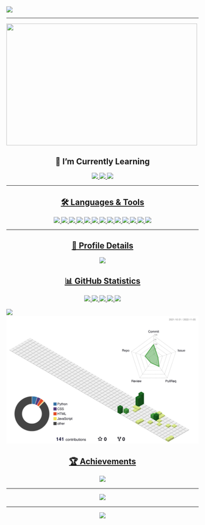 <img align="center" src="https://readme-typing-svg.herokuapp.com?size=69&color=FFFFFF&background=2e3440&center=true&vCenter=true&center=true&vCenter=true&width=1100&height=100&lines=Hello+there+%F0%9F%91%8B%2C+I'm+Hafiz!">

<hr> 

<img align="center" width="500" height="320" src="https://media2.giphy.com/media/qgQUggAC3Pfv687qPC/giphy.gif?cid=ecf05e47q641khfg91am7sfydtn4rcbgvpi9xspkkm6rotxx&rid=giphy.gif&ct=g">

<h2 align="center">🌱 I’m Currently Learning</h2>
<p align="center"> 
<a href="https://www.python.org/"><img height="50" src="https://github.com/hafiz-muhammad/hafiz-muhammad/blob/main/png-files/Python.png">
<a href="https://html.spec.whatwg.org/"><img height="50" src="https://github.com/hafiz-muhammad/hafiz-muhammad/blob/main/png-files/HTML5.png">
<a href="https://www.w3.org/TR/CSS/#css"><img height="50" src="https://github.com/hafiz-muhammad/hafiz-muhammad/blob/main/png-files/CSS.png">
</p>

<hr>

<h2 align="center">🛠️ Languages & Tools</h2>
<p align="center">
<a href="https://www.python.org/"><img height="50" src="https://github.com/hafiz-muhammad/hafiz-muhammad/blob/main/png-files/Python.png">
<a href="https://html.spec.whatwg.org/"><img height="50" src="https://github.com/hafiz-muhammad/hafiz-muhammad/blob/main/png-files/HTML5.png">
<a href="https://www.w3.org/TR/CSS/#css"><img height="50" src="https://github.com/hafiz-muhammad/hafiz-muhammad/blob/main/png-files/CSS.png">
<a href="https://getfedora.org/"><img height="50" src="https://github.com/hafiz-muhammad/hafiz-muhammad/blob/main/png-files/Fedora.png">
<a href="https://www.raspberrypi.org/"><img height="50" src="https://github.com/hafiz-muhammad/hafiz-muhammad/blob/main/png-files/Raspberry-Pi.png">
<a href="https://www.kernel.org/"><img height="50" src="https://github.com/hafiz-muhammad/hafiz-muhammad/blob/main/png-files/Tux.png">
<a href="https://wiki.gnome.org/Apps/Terminal"><img height="50" src="https://github.com/hafiz-muhammad/hafiz-muhammad/blob/main/png-files/GNOME-Terminal.png">
<a href="https://github.com/"><img height="50" src="https://github.com/hafiz-muhammad/hafiz-muhammad/blob/main/png-files/Octocat.png">
<a href="https://vscodium.com/"><img height="50" src="https://github.com/hafiz-muhammad/hafiz-muhammad/blob/main/png-files/VSCodium.png">
<a href="https://www.virtualbox.org/"><img height="50" src="https://github.com/hafiz-muhammad/hafiz-muhammad/blob/main/png-files/VirtualBox.png">
<a href="https://wiki.gnome.org/Apps/Boxes"><img height="50" src="https://github.com/hafiz-muhammad/hafiz-muhammad/blob/main/png-files/GNOME-Boxes.png">
<a href="https://syncthing.net/"><img height="50" src="https://github.com/hafiz-muhammad/hafiz-muhammad/blob/main/png-files/Syncthing.png">
<a href="https://www.gimp.org/"><img height="50" src="https://github.com/hafiz-muhammad/hafiz-muhammad/blob/main/png-files/GIMP.png">
</p>

<hr>

<h2 align="center">🔎 Profile Details</h2>
<p align="center"><img heigth="180em" src="http://github-profile-summary-cards.vercel.app/api/cards/profile-details?username=hafiz-muhammad&theme=nord_dark">
</p>

<h2 align="center">📊 GitHub Statistics</h2>
<p align="center">
<div align=center> <img width="400" src="https://github-readme-stats.vercel.app/api?username=hafiz-muhammad&show_icons=true&theme=nord&hide_border=true&include_all_commits=true&count_private=true">
<img width="400" src="https://github-readme-streak-stats.herokuapp.com?user=hafiz-muhammad&theme=nord&hide_border=true&date_format=M%20j%5B%2C%20Y%5D">
<img width="250" src="http://github-profile-summary-cards.vercel.app/api/cards/productive-time?username=hafiz-muhammad&theme=nord_dark&utcOffset=8">
<img width="250" src="http://github-profile-summary-cards.vercel.app/api/cards/most-commit-language?username=hafiz-muhammad&theme=nord_dark">
<img width="250" src="http://github-profile-summary-cards.vercel.app/api/cards/repos-per-language?username=hafiz-muhammad&theme=nord_dark">
</div> 
<br> 
<img src="https://activity-graph.herokuapp.com/graph?username=hafiz-muhammad&hide_border=true&theme=nord"><img src="profile-3d-contrib/profile-green-animate.svg">
</p>

<h2 align="center">🏆 Achievements</h2>
<p align="center"> <img src="https://github-profile-trophy.vercel.app/?username=hafiz-muhammad&theme=nord"></p>

<hr>

<p align="center"> <img src="https://github.com/hafiz-muhammad/hafiz-muhammad/blob/output/github-contribution-grid-snake.svg"></p>

<hr>

<div align="center"><img src="https://komarev.com/ghpvc/?username=hafiz-muhammad&style=for-the-badge&label=Profile+views&color=blue"></div>
